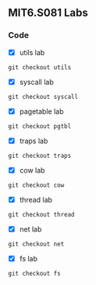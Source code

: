## MIT6.S081 Labs

### Code

* [x] utils lab
```
git checkout utils
```
* [x] syscall lab
```
git checkout syscall
```
* [x] pagetable lab
```
git checkout pgtbl
```
* [x] traps lab
```
git checkout traps
```
* [x] cow lab
```
git checkout cow
```
* [x] thread lab
```
git checkout thread
```
* [x] net lab
```
git checkout net
```
* [x] fs lab
```
git checkout fs
```
